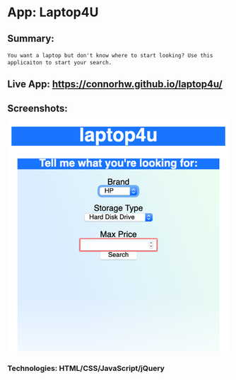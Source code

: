 # App: Laptop4U

## Summary: 
    You want a laptop but don't know where to start looking? Use this applicaiton to start your search. 

## Live App: https://connorhw.github.io/laptop4u/

## Screenshots: ![](images1/search-criteria.png)

### Technologies: HTML/CSS/JavaScript/jQuery
